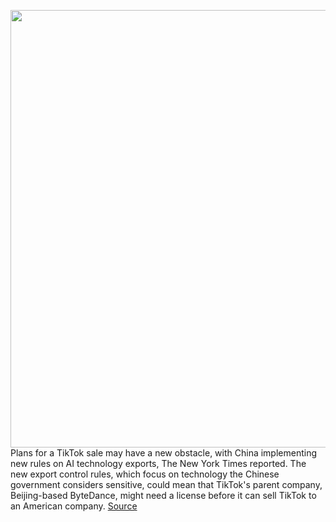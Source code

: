 <img src='https://cdn.vox-cdn.com/thumbor/lc33FsvhTWQolzNIpMIuRwQIqOM=/0x0:2040x1360/1200x800/filters:focal(857x517:1183x843)/cdn.vox-cdn.com/uploads/chorus_image/image/67314310/acastro_200713_1777_tikTok_0001.0.0.jpg' width='700px' /><br/>
Plans for a TikTok sale may have a new obstacle, with China implementing new rules on AI technology exports, The New York Times reported. The new export control rules, which focus on technology the Chinese government considers sensitive, could mean that TikTok's parent company, Beijing-based ByteDance, might need a license before it can sell TikTok to an American company.
<a href='https://www.theverge.com/2020/8/29/21406884/tiktok-china-tech-export-sale-microsoft-trump'> Source <a/>